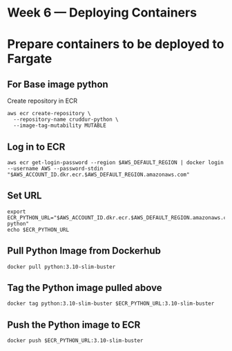 # Week 6 — Deploying Containers

# Prepare containers to be deployed to Fargate
## For Base image python
Create repository in ECR
```
aws ecr create-repository \
  --repository-name cruddur-python \
  --image-tag-mutability MUTABLE
  ```
 
 ## Log in to ECR 
 ```
 aws ecr get-login-password --region $AWS_DEFAULT_REGION | docker login --username AWS --password-stdin "$AWS_ACCOUNT_ID.dkr.ecr.$AWS_DEFAULT_REGION.amazonaws.com"
 ```
 
 ## Set URL
 ```
 export ECR_PYTHON_URL="$AWS_ACCOUNT_ID.dkr.ecr.$AWS_DEFAULT_REGION.amazonaws.com/cruddur-python"
echo $ECR_PYTHON_URL
```

## Pull Python Image from Dockerhub
```
docker pull python:3.10-slim-buster
```

## Tag the Python image pulled above
```docker tag python:3.10-slim-buster $ECR_PYTHON_URL:3.10-slim-buster```

## Push the Python image to ECR
```docker push $ECR_PYTHON_URL:3.10-slim-buster```


 
